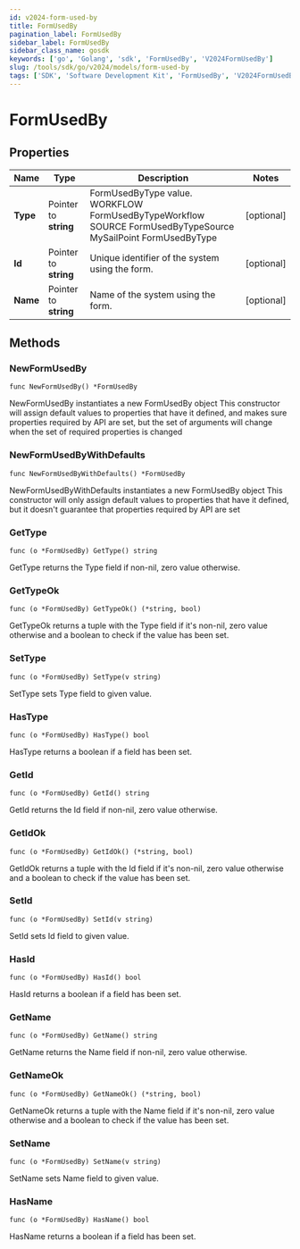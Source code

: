 ```yaml
---
id: v2024-form-used-by
title: FormUsedBy
pagination_label: FormUsedBy
sidebar_label: FormUsedBy
sidebar_class_name: gosdk
keywords: ['go', 'Golang', 'sdk', 'FormUsedBy', 'V2024FormUsedBy']
slug: /tools/sdk/go/v2024/models/form-used-by
tags: ['SDK', 'Software Development Kit', 'FormUsedBy', 'V2024FormUsedBy']
---
```


# FormUsedBy

## Properties

| Name | Type | Description | Notes |
| --- | --- | --- | --- |
| **Type** | Pointer to **string** | FormUsedByType value. WORKFLOW FormUsedByTypeWorkflow SOURCE FormUsedByTypeSource MySailPoint FormUsedByType | [optional] |
| **Id** | Pointer to **string** | Unique identifier of the system using the form. | [optional] |
| **Name** | Pointer to **string** | Name of the system using the form. | [optional] |

## Methods

### NewFormUsedBy

`func NewFormUsedBy() *FormUsedBy`

NewFormUsedBy instantiates a new FormUsedBy object This constructor will assign default values to properties that have it defined, and makes sure properties required by API are set, but the set of arguments will change when the set of required properties is changed

### NewFormUsedByWithDefaults

`func NewFormUsedByWithDefaults() *FormUsedBy`

NewFormUsedByWithDefaults instantiates a new FormUsedBy object This constructor will only assign default values to properties that have it defined, but it doesn't guarantee that properties required by API are set

### GetType

`func (o *FormUsedBy) GetType() string`

GetType returns the Type field if non-nil, zero value otherwise.

### GetTypeOk

`func (o *FormUsedBy) GetTypeOk() (*string, bool)`

GetTypeOk returns a tuple with the Type field if it's non-nil, zero value otherwise and a boolean to check if the value has been set.

### SetType

`func (o *FormUsedBy) SetType(v string)`

SetType sets Type field to given value.

### HasType

`func (o *FormUsedBy) HasType() bool`

HasType returns a boolean if a field has been set.

### GetId

`func (o *FormUsedBy) GetId() string`

GetId returns the Id field if non-nil, zero value otherwise.

### GetIdOk

`func (o *FormUsedBy) GetIdOk() (*string, bool)`

GetIdOk returns a tuple with the Id field if it's non-nil, zero value otherwise and a boolean to check if the value has been set.

### SetId

`func (o *FormUsedBy) SetId(v string)`

SetId sets Id field to given value.

### HasId

`func (o *FormUsedBy) HasId() bool`

HasId returns a boolean if a field has been set.

### GetName

`func (o *FormUsedBy) GetName() string`

GetName returns the Name field if non-nil, zero value otherwise.

### GetNameOk

`func (o *FormUsedBy) GetNameOk() (*string, bool)`

GetNameOk returns a tuple with the Name field if it's non-nil, zero value otherwise and a boolean to check if the value has been set.

### SetName

`func (o *FormUsedBy) SetName(v string)`

SetName sets Name field to given value.

### HasName

`func (o *FormUsedBy) HasName() bool`

HasName returns a boolean if a field has been set.

